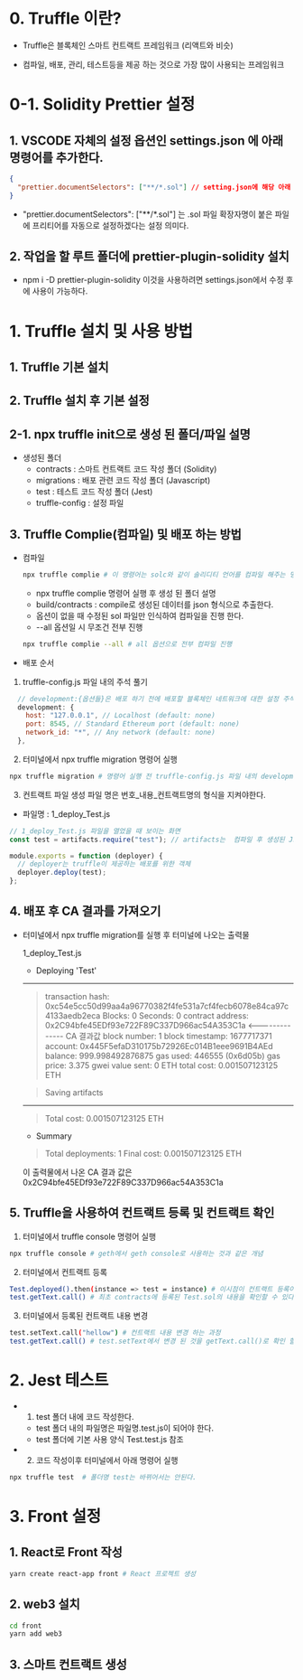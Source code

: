 # 0. Truffle 이란?

- Truffle은 블록체인 스마트 컨트랙트 프레임워크 (리액트와 비슷)

- 컴파일, 배포, 관리, 테스트등을 제공 하는 것으로 가장 많이 사용되는 프레임워크

# 0-1. Solidity Prettier 설정

## 1. VSCODE 자체의 설정 옵션인 settings.json 에 아래 명령어를 추가한다.

```json
{
  "prettier.documentSelectors": ["**/*.sol"] // setting.json에 해당 아래 내용을 추가
}
```

- "prettier.documentSelectors": ["**/*.sol"] 는 .sol 파일 확장자명이 붙은 파일에 프리티어를 자동으로 설정하겠다는 설정 의미다.

## 2. 작업을 할 루트 폴더에 prettier-plugin-solidity 설치

- npm i -D prettier-plugin-solidity
  이것을 사용하려면 settings.json에서 수정 후에 사용이 가능하다.

# 1. Truffle 설치 및 사용 방법

## 1. Truffle 기본 설치

## 2. Truffle 설치 후 기본 설정

## 2-1. npx truffle init으로 생성 된 폴더/파일 설명

- 생성된 폴더
  - contracts : 스마트 컨트랙트 코드 작성 폴더 (Solidity)
  - migrations : 배포 관련 코드 작성 폴더 (Javascript)
  - test : 테스트 코드 작성 폴더 (Jest)
  - truffle-config : 설정 파일

## 3. Truffle Complie(컴파일) 및 배포 하는 방법

- 컴파일

  ```sh
  npx truffle complie # 이 명령어는 solc와 같이 솔리디티 언어를 컴파일 해주는 명령어다.
  ```

  - npx truffle complie 명령어 실행 후 생성 된 폴더 설명
  - build/contracts : compile로 생성된 데이터를 json 형식으로 추출한다.
  - 옵션이 없을 때 수정된 sol 파일만 인식하여 컴파일을 진행 한다.
  - --all 옵션일 시 무조건 전부 진행

  ```sh
  npx truffle complie --all # all 옵션으로 전부 컴파일 진행
  ```

- 배포 순서

1. truffle-config.js 파일 내의 주석 풀기

```js
  // development:{옵션들}은 배포 하기 전에 배포할 블록체인 네트워크에 대한 설정 주석 해제를 한다.
  development: {
    host: "127.0.0.1", // Localhost (default: none)
    port: 8545, // Standard Ethereum port (default: none)
    network_id: "*", // Any network (default: none)
  },
```

2. 터미널에서 npx truffle migration 명령어 실행

```sh
npx truffle migration # 명령어 실행 전 truffle-config.js 파일 내의 development(66~72번줄) 주석 되어있는 것을 해제하고 실행한다.
```

3. 컨트랙트 파일 생성
   파일 명은 번호\_내용\_컨트랙트명의 형식을 지켜야한다.

- 파일명 : 1_deploy_Test.js

```js
// 1_deploy_Test.js 파일을 열었을 때 보이는 화면
const test = artifacts.require("test"); // artifacts는  컴파일 후 생성된 Json 파일명을 전달하여 스마트 컨트랙트 데이터를 가져온다.

module.exports = function (deployer) {
  // deployer는 truffle이 제공하는 배포를 위한 객체
  deployer.deploy(test);
};
```

## 4. 배포 후 CA 결과를 가져오기

- 터미널에서 npx truffle migration를 실행 후 터미널에 나오는 출력물

  1_deploy_Test.js

  - Deploying 'Test'

  ***

  > transaction hash: 0xc54e5cc50d99aa4a96770382f4fe531a7cf4fecb6078e84ca97c4133aedb2eca
  > Blocks: 0 Seconds: 0
  > contract address: 0x2C94bfe45EDf93e722F89C337D966ac54A353C1a <-------------- CA 결과값
  > block number: 1
  > block timestamp: 1677717371
  > account: 0x445F5efaD310175b72926Ec014B1eee9691B4AEd
  > balance: 999.998492876875
  > gas used: 446555 (0x6d05b)
  > gas price: 3.375 gwei
  > value sent: 0 ETH
  > total cost: 0.001507123125 ETH

  > Saving artifacts

  ***

  > Total cost: 0.001507123125 ETH

  - Summary

  > Total deployments: 1
  > Final cost: 0.001507123125 ETH

  이 출력물에서 나온 CA 결과 값은 0x2C94bfe45EDf93e722F89C337D966ac54A353C1a

## 5. Truffle을 사용하여 컨트랙트 등록 및 컨트랙트 확인

1. 터미널에서 truffle console 명령어 실행

```sh
npx truffle console # geth에서 geth console로 사용하는 것과 같은 개념
```

2. 터미널에서 컨트랙트 등록

```sh
Test.deployed().then(instance => test = instance) # 이시점이 컨트랙트 등록이 된 시점
test.getText.call() # 최초 contracts에 등록된 Test.sol의 내용을 확인할 수 있다.
```

3. 터미널에서 등록된 컨트랙트 내용 변경

```sh
test.setText.call("hellow") # 컨트랙트 내용 변경 하는 과정
test.getText.call() # test.setText에서 변경 된 것을 getText.call()로 확인 할 수 있다.
```

# 2. Jest 테스트

- 1. test 폴더 내에 코드 작성한다.

  - test 폴더 내의 파일명은 파일명.test.js이 되어야 한다.
  - test 폴더에 기본 사용 양식 Test.test.js 참조

- 2. 코드 작성이후 터미널에서 아래 명령어 실행

```sh
npx truffle test  # 폴더명 test는 바뀌어서는 안된다.
```

# 3. Front 설정

## 1. React로 Front 작성

```sh
yarn create react-app front # React 프로젝트 생성
```

## 2. web3 설치

```sh
cd front
yarn add web3
```

## 3. 스마트 컨트랙트 생성
